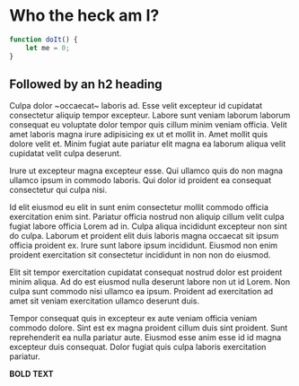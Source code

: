 # Who the heck am I?

```javascript
function doIt() {
	let me = 0;
}
```

## Followed by an h2 heading

Culpa dolor ~occaecat~ laboris ad. Esse velit excepteur id cupidatat consectetur aliquip tempor excepteur. Labore sunt veniam laborum laborum consequat eu voluptate dolor tempor quis cillum minim veniam officia. Velit amet laboris magna irure adipisicing ex ut et mollit in. Amet mollit quis dolore velit et. Minim fugiat aute pariatur elit magna ea laborum aliqua velit cupidatat velit culpa deserunt.

Irure ut excepteur magna excepteur esse. Qui ullamco quis do non magna ullamco ipsum in commodo laboris. Qui dolor id proident ea consequat consectetur qui culpa nisi.

Id elit eiusmod eu elit in sunt enim consectetur mollit commodo officia exercitation enim sint. Pariatur officia nostrud non aliquip cillum velit culpa fugiat labore officia Lorem ad in. Culpa aliqua incididunt excepteur non sint do culpa. Laborum et proident elit duis laboris magna occaecat sit ipsum officia proident ex. Irure sunt labore ipsum incididunt. Eiusmod non enim proident exercitation sit consectetur incididunt in non non do eiusmod.

Elit sit tempor exercitation cupidatat consequat nostrud dolor est proident minim aliqua. Ad do est eiusmod nulla deserunt labore non ut id Lorem. Non culpa sunt commodo nisi ullamco ea ipsum. Proident ad exercitation ad amet sit veniam exercitation ullamco deserunt duis.

Tempor consequat quis in excepteur ex aute veniam officia veniam commodo dolore. Sint est ex magna proident cillum duis sint proident. Sunt reprehenderit ea nulla pariatur aute. Eiusmod esse anim esse id id magna excepteur duis consequat. Dolor fugiat quis culpa laboris exercitation pariatur.

**BOLD TEXT**
